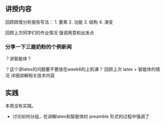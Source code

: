 讲授内容
------------------
回顾舆情分析报告写法：
	1. 要素
	2. 功能
	3. 结构
	4. 演变

回顾上次同学们的作业情况
强调用意和出发点

### 分享一下三鹿奶粉的个例新闻

？讲智能体？

？这个讲latex的问题要不要放在week6的上机课？
回顾上次 latex + 智能体的情况
详细讲解相关技术内容



实践
---------
本周没有实践。
- 讨论如何分组，在讲解latex和智能体的 preamble 形式的过程中强调了
